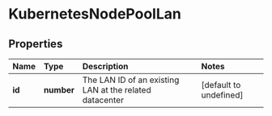 # KubernetesNodePoolLan

## Properties

| Name | Type | Description | Notes |
| :--- | :--- | :--- | :--- |
| **id** | **number** | The LAN ID of an existing LAN at the related datacenter | \[default to undefined\] |


